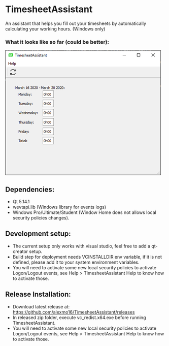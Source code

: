 # TimesheetAssistant
 An assistant that helps you fill out your timesheets by automatically calculating your working hours. (Windows only)

### What it looks like so far (could be better):
  ![mainwindow](https://github.com/alexmo16/TimesheetAssistant/blob/master/screenshots/mainwindow.PNG)

## Dependencies:
  - Qt 5.14.1
  - wevtapi.lib (Windows library for events logs)
  - Windows Pro/Ultimate/Student (Window Home does not allows local security policies changes).

## Development setup:
  - The current setup only works with visual studio, feel free to add a qt-creator setup.
  - Build step for deployment needs VCINSTALLDIR env variable, if it is not defined, please add it to your system environment variables.
  - You will need to activate some new local security policies to activate Logon/Logout events, see Help > TimesheetAssistant Help to know how to activate those.
  
## Release Installation:
  - Download latest release at: https://github.com/alexmo16/TimesheetAssistant/releases
  - In released zip folder, execute vc_redist.x64.exe before running TimesheetAssistant.
  - You will need to activate some new local security policies to activate Logon/Logout events, see Help > TimesheetAssistant Help to know how to activate those.
